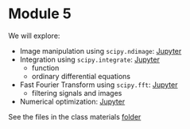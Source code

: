 # Module 5

We will explore:

- Image manipulation using `scipy.ndimage`: [Jupyter](image.ipynb)
- Integration using `scipy.integrate`: [Jupyter](integrate.ipynb)
    - function
    - ordinary differential equations
- Fast Fourier Transform using `scipy.fft`: [Jupyter](fft.ipynb)
    - filtering signals and images
- Numerical optimization: [Jupyter](num-optim.ipynb)

See the files in the class materials [folder](../../../../tree/master/src/05)
